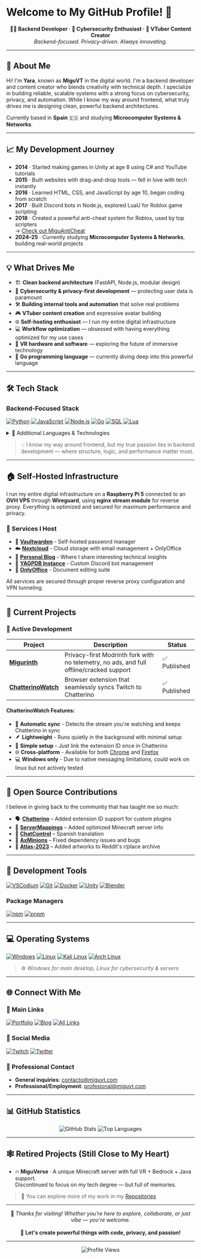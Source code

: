 # Welcome to My GitHub Profile! 👋

<p align="center">
  <strong>🧑‍💻 Backend Developer · 🔐 Cybersecurity Enthusiast · 🎥 VTuber Content Creator</strong><br>
  <em>Backend-focused. Privacy-driven. Always innovating.</em>
</p>

---

## 🚀 About Me

Hi! I'm **Yara**, known as **MiguVT** in the digital world. I'm a backend developer and content creator who blends creativity with technical depth. I specialize in building reliable, scalable systems with a strong focus on cybersecurity, privacy, and automation. While I know my way around frontend, what truly drives me is designing clean, powerful backend architectures.

Currently based in **Spain** 🇪🇸 and studying **Microcomputer Systems & Networks**.

---

## 📈 My Development Journey

- **2014** · Started making games in Unity at age 8 using C# and YouTube tutorials
- **2015** · Built websites with drag-and-drop tools — fell in love with tech instantly
- **2016** · Learned HTML, CSS, and JavaScript by age 10, began coding from scratch
- **2017** · Built Discord bots in Node.js, explored LuaU for Roblox game scripting
- **2018** · Created a powerful anti-cheat system for Roblox, used by top scripters  
  → [Check out MiguAntiCheat](https://www.roblox.com/es/games/6872624242/MiguAntiCheatTest)
- **2024–25** · Currently studying **Microcomputer Systems & Networks**, building real-world projects

---

## 💡 What Drives Me

- 🏗️ **Clean backend architecture** (FastAPI, Node.js, modular design)
- 🔐 **Cybersecurity & privacy-first development** — protecting user data is paramount
- 🛠️ **Building internal tools and automation** that solve real problems
- 🎮 **VTuber content creation** and expressive avatar building
- 🌐 **Self-hosting enthusiast** — I run my entire digital infrastructure
- 💻 **Workflow optimization** — obsessed with having everything optimized for my use cases
- 🥽 **VR hardware and software** — exploring the future of immersive technology
- 🐹 **Go programming language** — currently diving deep into this powerful language

---

## 🛠️ Tech Stack

### Backend-Focused Stack
[![Python](https://img.shields.io/badge/Python-1e1e2e?style=for-the-badge&logo=python&logoColor=3776AB)](https://www.python.org/)
[![JavaScript](https://img.shields.io/badge/JavaScript-1e1e2e?style=for-the-badge&logo=javascript&logoColor=F7DF1E)](https://developer.mozilla.org/en-US/docs/Web/JavaScript)
[![Node.js](https://img.shields.io/badge/Node.js-1e1e2e?style=for-the-badge&logo=node.js&logoColor=339933)](https://nodejs.org/)
[![Go](https://img.shields.io/badge/Go-1e1e2e?style=for-the-badge&logo=go&logoColor=00ADD8)](https://go.dev/)
[![SQL](https://img.shields.io/badge/SQL-1e1e2e?style=for-the-badge&logo=postgresql&logoColor=4169E1)](https://www.postgresql.org/)
[![Lua](https://img.shields.io/badge/Lua-1e1e2e?style=for-the-badge&logo=lua&logoColor=2C2D72)](https://www.lua.org/)

<details>
<summary>🔧 Additional Languages & Technologies</summary>

[![TypeScript](https://img.shields.io/badge/TypeScript-1e1e2e?style=for-the-badge&logo=typescript&logoColor=3178C6)](https://www.typescriptlang.org/)
[![Java](https://img.shields.io/badge/Java-1e1e2e?style=for-the-badge&logo=openjdk&logoColor=FF6600)](https://www.java.com/)
[![C#](https://img.shields.io/badge/C%23-1e1e2e?style=for-the-badge&logo=c-sharp&logoColor=239120)](https://learn.microsoft.com/en-us/dotnet/csharp/)
[![Rust](https://img.shields.io/badge/Rust-1e1e2e?style=for-the-badge&logo=rust&logoColor=DEA584)](https://www.rust-lang.org/)
[![PHP](https://img.shields.io/badge/PHP-1e1e2e?style=for-the-badge&logo=php&logoColor=777BB4)](https://www.php.net/)
[![Shell](https://img.shields.io/badge/Bash-1e1e2e?style=for-the-badge&logo=gnubash&logoColor=4EAA25)](https://www.gnu.org/software/bash/)
</details>

> 💡 I know my way around frontend, but my true passion lies in backend development — where structure, logic, and performance matter most.

---

## 🏠 Self-Hosted Infrastructure

I run my entire digital infrastructure on a **Raspberry Pi 5** connected to an **OVH VPS** through **Wireguard**, using **nginx stream module** for reverse proxy. Everything is optimized and secured for maximum performance and privacy.

### 🔧 Services I Host
- 🔐 **[Vaultwarden](https://vault.miguvt.com/)** - Self-hosted password manager
- ☁️ **[Nextcloud](https://cloud.miguvt.com/nextcloud/)** - Cloud storage with email management + OnlyOffice
- 📝 **[Personal Blog](https://blog.miguvt.com/)** - Where I share interesting technical insights
- 🤖 **[YAGPDB Instance](https://migucore.miguvt.com/)** - Custom Discord bot management
- 📄 **[OnlyOffice](https://office.miguvt.com/)** - Document editing suite

All services are secured through proper reverse proxy configuration and VPN tunneling.

---

## 🎯 Current Projects

### 🚀 Active Development

| Project | Description | Status |
|---------|-------------|---------|
| **[Migurinth](https://migurinth.miguvt.com/)** | Privacy-first Modrinth fork with no telemetry, no ads, and full offline/cracked support | ✅ Published |
| **[ChatterinoWatch](https://chromewebstore.google.com/detail/chatterinowatch/pnpdojeoploiomepdhikamokjmapkimh)** | Browser extension that seamlessly syncs Twitch to Chatterino | ✅ Published |

#### ChatterinoWatch Features:
- 🔄 **Automatic sync** - Detects the stream you're watching and keeps Chatterino in sync
- 🪶 **Lightweight** - Runs quietly in the background with minimal setup
- 🔧 **Simple setup** - Just link the extension ID once in Chatterino
- 🌐 **Cross-platform** - Available for both [Chrome](https://chromewebstore.google.com/detail/chatterinowatch/pnpdojeoploiomepdhikamokjmapkimh) and [Firefox](https://addons.mozilla.org/en-US/firefox/addon/chatterinowatch/)
- 💻 **Windows only** - Due to native messaging limitations, could work on linux but not actively tested

---

## 🌟 Open Source Contributions

I believe in giving back to the community that has taught me so much:

- 🗣️ **[Chatterino](https://github.com/Chatterino/chatterino2)** – Added extension ID support for custom plugins  
- 📃 **[ServerMappings](https://github.com/LunarClient/ServerMappings)** – Added optimized Minecraft server info  
- 💬 **[ChatControl](https://builtbybit.com/resources/chatcontrol-format-filter-chat.18217/)** – Spanish translation  
- 🤖 **[AxMinions](https://github.com/Artillex-Studios/AxMinions)** – Fixed dependency issues and bugs  
- 🎨 **[Atlas-2023](https://github.com/placeAtlas/atlas-2023)** – Added artworks to Reddit's r/place archive

---

## 🔧 Development Tools

[![VSCodium](https://img.shields.io/badge/VSCodium-1e1e2e?style=for-the-badge&logo=vscodium&logoColor=007ACC)](https://vscodium.com/)
[![Git](https://img.shields.io/badge/Git-1e1e2e?style=for-the-badge&logo=git&logoColor=F05032)](https://git-scm.com/)
[![Docker](https://img.shields.io/badge/Docker-1e1e2e?style=for-the-badge&logo=docker&logoColor=2496ED)](https://www.docker.com/)
[![Unity](https://img.shields.io/badge/Unity-1e1e2e?style=for-the-badge&logo=unity&logoColor=FFFFFF)](https://unity.com/)
[![Blender](https://img.shields.io/badge/Blender-1e1e2e?style=for-the-badge&logo=blender&logoColor=F5792A)](https://www.blender.org/)

### Package Managers
[![npm](https://img.shields.io/badge/NPM-1e1e2e?style=for-the-badge&logo=npm&logoColor=CB3837)](https://www.npmjs.com/)
[![pnpm](https://img.shields.io/badge/PNPM-1e1e2e?style=for-the-badge&logo=pnpm&logoColor=F69220)](https://pnpm.io/)

---

## 💻 Operating Systems

[![Windows](https://img.shields.io/badge/Windows-1e1e2e?style=for-the-badge&logo=windows&logoColor=0078D6)](https://www.microsoft.com/en-us/windows)
[![Linux](https://img.shields.io/badge/Linux-1e1e2e?style=for-the-badge&logo=linux&logoColor=FCC624)](https://www.linux.org/)
[![Kali Linux](https://img.shields.io/badge/Kali_Linux-1e1e2e?style=for-the-badge&logo=kali-linux&logoColor=557C94)](https://www.kali.org/)
[![Arch Linux](https://img.shields.io/badge/Arch_Linux-1e1e2e?style=for-the-badge&logo=arch-linux&logoColor=1793D1)](https://archlinux.org/)

> ⚙️ *Windows for main desktop, Linux for cybersecurity & servers*

---

## 🌐 Connect With Me

### 🔗 Main Links
[![Portfolio](https://img.shields.io/badge/Portfolio-1e1e2e?style=for-the-badge&logoColor=FFFFFF)](https://miguvt.com)
[![Blog](https://img.shields.io/badge/Blog-1e1e2e?style=for-the-badge&logoColor=FFFFFF)](https://blog.miguvt.com)
[![All Links](https://img.shields.io/badge/All_Links-1e1e2e?style=for-the-badge&logoColor=FFFFFF)](https://links.miguvt.com)

### 📱 Social Media
[![Twitch](https://img.shields.io/badge/Twitch-1e1e2e?style=for-the-badge&logo=twitch&logoColor=9146FF)](https://twitch.tv/miguvt)
[![Twitter](https://img.shields.io/badge/Twitter-1e1e2e?style=for-the-badge&logo=x&logoColor=1DA1F2)](https://twitter.com/miguvt)

### 📧 Professional Contact
- **General inquiries**: contacto@miguvt.com
- **Professional/Employment**: profesional@miguvt.com

---

## 📊 GitHub Statistics

<div align="center">
  <img src="https://github-readme-stats.vercel.app/api?username=MiguVT&show_icons=true&theme=dark&hide_border=true&bg_color=1e1e2e&title_color=cdd6f4&text_color=cdd6f4&icon_color=89b4fa" alt="GitHub Stats" />
  
  <img src="https://github-readme-stats.vercel.app/api/top-langs/?username=MiguVT&layout=compact&theme=dark&hide_border=true&bg_color=1e1e2e&title_color=cdd6f4&text_color=cdd6f4" alt="Top Languages" />
</div>

---

## 🕸️ Retired Projects (Still Close to My Heart)

- 🔥 **MiguVerse** · A unique Minecraft server with full VR + Bedrock + Java support.  
  Discontinued to focus on my tech degree — but full of memories.

> 📁 You can explore more of my work in my [Repositories](https://github.com/MiguVT?tab=repositories)

---

<p align="center">
  💬 <em>Thanks for visiting! Whether you're here to explore, collaborate, or just vibe — you're welcome.</em><br><br>
  🚀 <strong>Let's create powerful things with code, privacy, and passion!</strong>
</p>

---

<p align="center">
  <img src="https://komarev.com/ghpvc/?username=MiguVT&color=89b4fa&style=for-the-badge" alt="Profile Views" />
</p>
